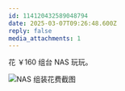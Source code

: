 ```yaml
---
id: 114120432589048794
date: 2025-03-07T09:26:48.600Z
reply: false
media_attachments: 1
---
```


花 ￥160 组台 NAS 玩玩。

![NAS 组装花费截图](https://files.e5n.cc/media_attachments/files/114/120/445/962/546/903/original/7795ca81b55bc8f4.png)
